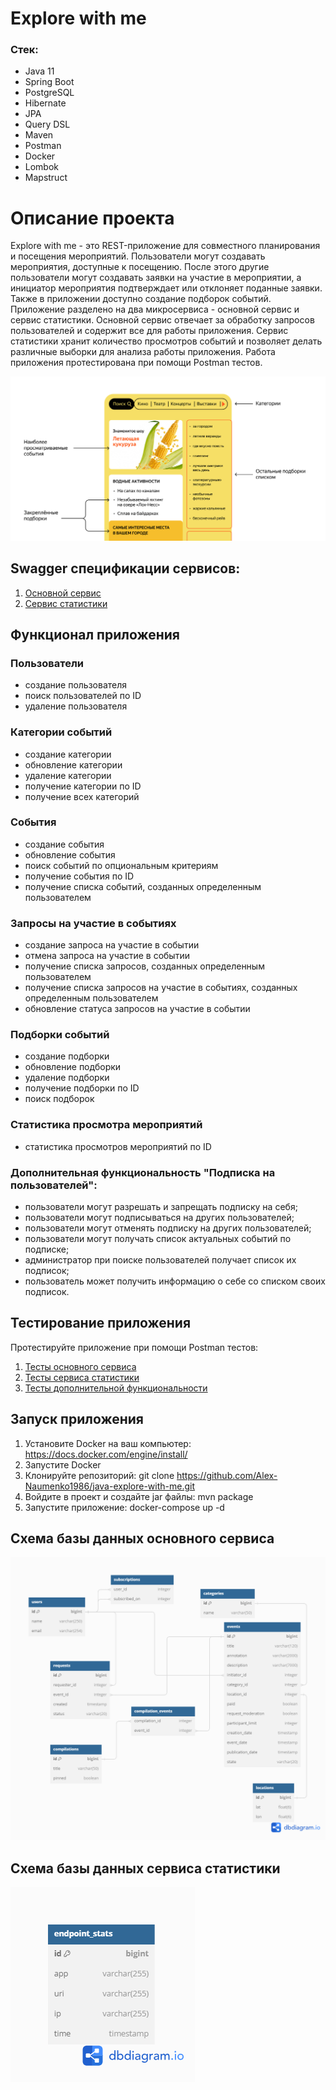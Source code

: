 # Explore with me

### Стек:

- Java 11
- Spring Boot
- PostgreSQL
- Hibernate
- JPA
- Query DSL
- Maven
- Postman
- Docker
- Lombok
- Mapstruct

# Описание проекта

Explore with me - это REST-приложение для совместного планирования и посещения мероприятий. Пользователи могут создавать
мероприятия, доступные к посещению. После этого другие пользователи могут создавать заявки на участие в мероприятии, а
инициатор мероприятия подтверждает или отклоняет поданные заявки. Также в приложении доступно создание подборок событий.
Приложение разделено на два микросервиса - основной сервис и сервис статистики. Основной сервис отвечает за обработку
запросов пользователей и содержит все для работы приложения. Сервис статистики хранит количество просмотров событий и
позволяет делать различные выборки для анализа работы приложения. Работа приложения протестирована при помощи Postman
тестов.

![App Scheme.](img/project.png)

## Swagger спецификации сервисов:

1. [Основной сервис](swagger/main-service-spec.json)
2. [Сервис статистики](swagger/stats-service-spec.json)

## Функционал приложения

### Пользователи

- создание пользователя
- поиск пользователей по ID
- удаление пользователя

### Категории событий

- создание категории
- обновление категории
- удаление категории
- получение категории по ID
- получение всех категорий

### События

- создание события
- обновление события
- поиск событий по опциональным критериям
- получение события по ID
- получение списка событий, созданных определенным пользователем

### Запросы на участие в событиях

- создание запроса на участие в событии
- отмена запроса на участие в событии
- получение списка запросов, созданных определенным пользователем
- получение списка запросов на участие в событиях, созданных определенным пользователем
- обновление статуса запросов на участие в событии

### Подборки событий

- создание подборки
- обновление подборки
- удаление подборки
- получение подборки по ID
- поиск подборок

### Статистика просмотра мероприятий

- статистика просмотров мероприятий по ID

### Дополнительная функциональность "Подписка на пользователей":

* пользователи могут разрешать и запрещать подписку на себя;
* пользователи могут подписываться на других пользователей;
* пользователи могут отменять подписку на других пользователей;
* пользователи могут получать список актуальных событий по подписке;
* администратор при поиске пользователей получает список их подписок;
* пользователь может получить информацию о себе со списком своих подписок.

## Тестирование приложения

Протестируйте приложение при помощи Postman тестов:

1. [Тесты основного сервиса](postman/main-service.json)
2. [Тесты сервиса статистики](postman/stat-service.json)
3. [Тесты дополнительной функциональности](postman/feature.json)

## Запуск приложения

1. Установите Docker на ваш компьютер: https://docs.docker.com/engine/install/
2. Запустите Docker
3. Клонируйте репозиторий: git clone https://github.com/Alex-Naumenko1986/java-explore-with-me.git
4. Войдите в проект и создайте jar файлы: mvn package
5. Запустите приложение: docker-compose up -d

## Схема базы данных основного сервиса

![DB Scheme.](img/Main_ER_diagram.png)

## Схема базы данных сервиса статистики

![DB Scheme.](img/Stats_ER_diagram.png)